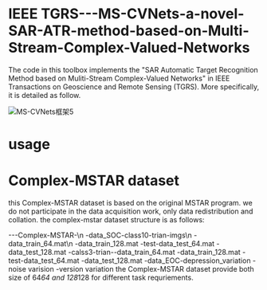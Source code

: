 # IEEE TGRS---MS-CVNets-a-novel-SAR-ATR-method-based-on-Multi-Stream-Complex-Valued-Networks

The code in this toolbox implements the "SAR Automatic Target Recognition Method based on Muliti-Stream Complex-Valued Networks" in IEEE Transactions on Geoscience and Remote Sensing (TGRS). More specifically, it is detailed as follow.

![MS-CVNets框架5](https://user-images.githubusercontent.com/44805578/169686156-a2f9dfa9-ce57-4659-8884-bc3ec90c6e5b.png)

# usage
# Complex-MSTAR dataset
this Complex-MSTAR dataset is based on the original MSTAR program. we do not participate in the data acquisition work, only data redistribution and collation. the complex-mstar dataset structure is as follows:

---Complex-MSTAR-\n
                -data_SOC-class10-trian-imgs\n
                                       -data_train_64.mat\n
                                       -data_train_128.mat
                                 -test-data_test_64.mat
                                      -data_test_128.mat
                         -calss3-trian--data_train_64.mat
                                       -data_train_128.mat
                                -test-data_test_64.mat
                                      -data_test_128.mat
                -data_EOC-depression_variation
                         -noise varision
                         -version variation
the Complex-MSTAR dataset provide both size of 64*64 and 128*128 for different task requriements.
                                  


